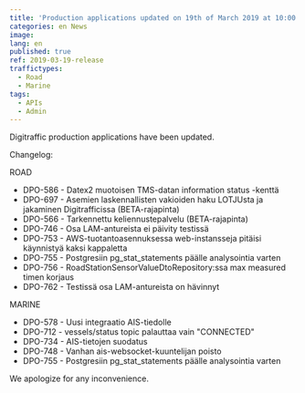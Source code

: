 ```yaml
---
title: 'Production applications updated on 19th of March 2019 at 10:00 AM – 11:00 PM (EET)'
categories: en News
image:
lang: en
published: true
ref: 2019-03-19-release
traffictypes:
  - Road
  - Marine
tags:
  - APIs
  - Admin
---
```


Digitraffic production applications have been updated.

Changelog:

ROAD

- DPO-586 - Datex2 muotoisen TMS-datan information status -kenttä
- DPO-697 - Asemien laskennallisten vakioiden haku LOTJUsta ja jakaminen Digitrafficissa (BETA-rajapinta)
- DPO-566 - Tarkennettu keliennustepalvelu (BETA-rajapinta)
- DPO-746 - Osa LAM-antureista ei päivity testissä
- DPO-753 - AWS-tuotantoasennuksessa web-instansseja pitäisi käynnistyä kaksi kappaletta
- DPO-755 - Postgresiin pg_stat_statements päälle analysointia varten
- DPO-756 - RoadStationSensorValueDtoRepository:ssa max measured timen korjaus
- DPO-762 - Testissä osa LAM-antureista on hävinnyt

MARINE

- DPO-578 - Uusi integraatio AIS-tiedolle
- DPO-712 - vessels/status topic palauttaa vain "CONNECTED"
- DPO-734 - AIS-tietojen suodatus
- DPO-748 - Vanhan ais-websocket-kuuntelijan poisto
- DPO-755 - Postgresiin pg_stat_statements päälle analysointia varten

We apologize for any inconvenience.
